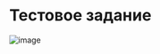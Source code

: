 # Тестовое задание
![image](https://user-images.githubusercontent.com/93611078/176997912-f25d5b16-f224-4e11-bc35-0197a71df41c.png)
